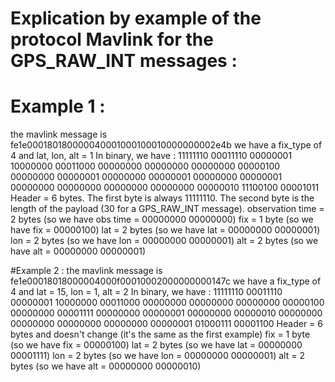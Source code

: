 Explication by example of the protocol Mavlink for the GPS\_RAW\_INT messages :
=============================================================================

# Example 1 :
the mavlink message is fe1e000180180000040001000100010000000002e4b 
we have a fix\_type of 4 and lat, lon, alt = 1
In binary, we have :
11111110 00011110 00000001 10000000 00011000 00000000 00000000 00000000 00000100 00000000 00000001 00000000 00000001 00000000 00000001 00000000 00000000 00000000 00000000 00000010 11100100 00001011
Header = 6 bytes. The first byte is always 11111110. The second byte is the length of the payload (30 for a GPS\_RAW\_INT message).
observation time = 2 bytes (so we have obs time = 00000000 00000000)
fix = 1 byte (so we have fix = 00000100)
lat = 2 bytes (so we have lat = 00000000 00000001)
lon = 2 bytes (so we have lon = 00000000 00000001)
alt = 2 bytes (so we have alt = 00000000 00000001)

#Example 2 :
the mavlink message is fe1e00018018000004000f00010002000000000147c 
we have a fix\_type of 4 and lat = 15, lon = 1, alt = 2
In binary, we have :
11111110 00011110 00000001 10000000 00011000 00000000 00000000 00000000 00000100 00000000 00001111 00000000 00000001 00000000 00000010 00000000 00000000 00000000 00000000 00000001 01000111 00001100
Header = 6 bytes and doesn't change (it's the same as the first example)
fix = 1 byte (so we have fix = 00000100)
lat = 2 bytes (so we have lat = 00000000 00001111)
lon = 2 bytes (so we have lon = 00000000 00000001)
alt = 2 bytes (so we have alt = 00000000 00000010)

